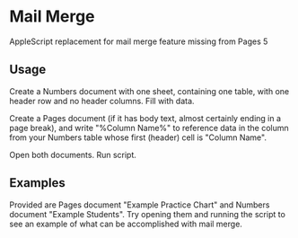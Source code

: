 Mail Merge
=========

AppleScript replacement for mail merge feature missing from Pages 5

## Usage

Create a Numbers document with one sheet, containing one table, with one header row and no header columns. Fill with data.

Create a Pages document (if it has body text, almost certainly ending in a page break), and write "%Column Name%" to reference data in the column from your Numbers table whose first (header) cell is "Column Name".

Open both documents. Run script.

## Examples

Provided are Pages document "Example Practice Chart" and Numbers document "Example Students". Try opening them and running the script to see an example of what can be accomplished with mail merge.
